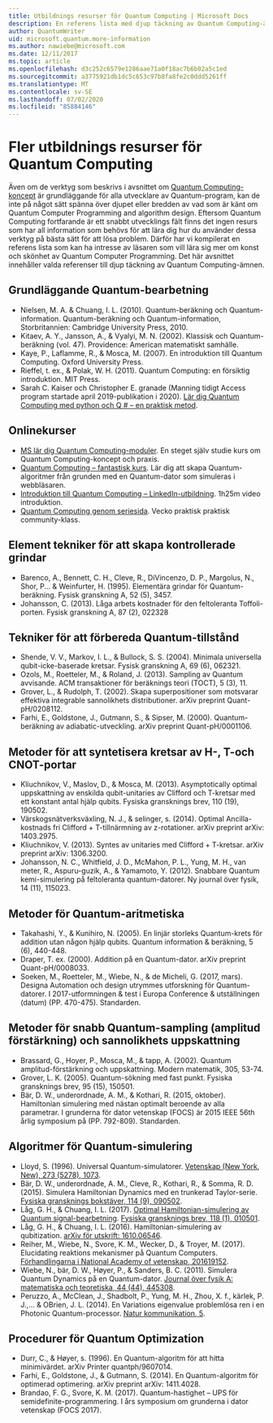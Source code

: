 ```yaml
---
title: Utbildnings resurser för Quantum Computing | Microsoft Docs
description: En referens lista med djup täckning av Quantum Computing-ämnen om du vill lära dig mer om Quantum Computer Programming.
author: QuantumWriter
uid: microsoft.quantum.more-information
ms.author: nawiebe@microsoft.com
ms.date: 12/11/2017
ms.topic: article
ms.openlocfilehash: d3c252c6579e1286aae71a0f18ac7b6b02a5c1ed
ms.sourcegitcommit: a3775921db1dc5c653c97b8fa8fe2c0ddd5261ff
ms.translationtype: MT
ms.contentlocale: sv-SE
ms.lasthandoff: 07/02/2020
ms.locfileid: "85884146"
---
```

# <a name="more-quantum-computing-learning-resources"></a>Fler utbildnings resurser för Quantum Computing

Även om de verktyg som beskrivs i avsnittet om [Quantum Computing-koncept](xref:microsoft.quantum.concepts.intro) är grundläggande för alla utvecklare av Quantum-program, kan de inte på något sätt spänna över djupet eller bredden av vad som är känt om Quantum Computer Programming and algorithm design.  Eftersom Quantum Computing fortfarande är ett snabbt utvecklings fält finns det ingen resurs som har all information som behövs för att lära dig hur du använder dessa verktyg på bästa sätt för att lösa problem.  Därför har vi kompilerat en referens lista som kan ha intresse av läsaren som vill lära sig mer om konst och skönhet av Quantum Computer Programming.
Det här avsnittet innehåller valda referenser till djup täckning av Quantum Computing-ämnen.

## <a name="basic-quantum-computing"></a>Grundläggande Quantum-bearbetning ##

+ Nielsen, M. A. & Chuang, I. L. (2010). Quantum-beräkning och Quantum-information. Quantum-beräkning och Quantum-information, Storbritannien: Cambridge University Press, 2010.
+ Kitaev, A. Y., Jansson, A., & Vyalyi, M. N. (2002). Klassisk och Quantum-beräkning (vol. 47). Providence: American matematiskt samhälle.
+ Kaye, P., Laflamme, R., & Mosca, M. (2007). En introduktion till Quantum Computing. Oxford University Press.
+ Rieffel, t. ex., & Polak, W. H. (2011). Quantum Computing: en försiktig introduktion. MIT Press.
+ Sarah C. Kaiser och Christopher E. granade (Manning tidigt Access program startade april 2019-publikation i 2020). [Lär dig Quantum Computing med python och Q # – en praktisk metod](https://www.manning.com/books/learn-quantum-computing-with-python-and-q-sharp).

## <a name="online-courses"></a>Onlinekurser ##

+ [MS lär dig Quantum Computing-moduler](https://docs.microsoft.com/users/buildcollections2020-6557/collections/1o2iogrmn8x4r). En steget själv studie kurs om Quantum Computing-koncept och praxis. 
+ [Quantum Computing – fantastisk kurs](https://brilliant.org/courses/quantum-computing/). Lär dig att skapa Quantum-algoritmer från grunden med en Quantum-dator som simuleras i webbläsaren.
+ [Introduktion till Quantum Computing – LinkedIn-utbildning](https://www.linkedin.com/learning/introduction-to-quantum-computing). 1h25m video introduktion. 
+ [Quantum Computing genom seriesida](https://hackaday.io/project/168554-introduction-to-quantum-computing). Vecko praktisk praktisk community-klass. 

## <a name="elementary-techniques-for-building-controlled-gates"></a>Element tekniker för att skapa kontrollerade grindar ##

+ Barenco, A., Bennett, C. H., Cleve, R., DiVincenzo, D. P., Margolus, N., Shor, P... & Weinfurter, H. (1995). Elementära grindar för Quantum-beräkning. Fysisk granskning A, 52 (5), 3457.
+ Johansson, C. (2013). Låga arbets kostnader för den feltoleranta Toffoli-porten. Fysisk granskning A, 87 (2), 022328

## <a name="techniques-for-preparing-quantum-states"></a>Tekniker för att förbereda Quantum-tillstånd ##

+ Shende, V. V., Markov, I. L., & Bullock, S. S. (2004). Minimala universella qubit-icke-baserade kretsar. Fysisk granskning A, 69 (6), 062321.
+ Ozols, M., Roetteler, M., & Roland, J. (2013). Sampling av Quantum avvisande. ACM transaktioner för beräknings teori (TOCT), 5 (3), 11.
+ Grover, L., & Rudolph, T. (2002). Skapa superpositioner som motsvarar effektiva integrable sannolikhets distributioner. arXiv preprint Quant-pH/0208112.
+ Farhi, E., Goldstone, J., Gutmann, S., & Sipser, M. (2000). Quantum-beräkning av adiabatic-utveckling. arXiv preprint Quant-pH/0001106.

## <a name="approaches-for-synthesizing-circuits-out-of-h-t-and-cnot-gates"></a>Metoder för att syntetisera kretsar av H-, T-och CNOT-portar ##

+ Kliuchnikov, V., Maslov, D., & Mosca, M. (2013). Asymptotically optimal uppskattning av enskilda qubit-unitaries av Clifford och T-kretsar med ett konstant antal hjälp qubits. Fysiska gransknings brev, 110 (19), 190502.
+ Värskogsnätverksväxling, N. J., & selinger, s. (2014). Optimal Ancilla-kostnads fri Clifford + T-tillnärmning av z-rotationer. arXiv preprint arXiv: 1403.2975.
+ Kliuchnikov, V. (2013). Syntes av unitaries med Clifford + T-kretsar. arXiv preprint arXiv: 1306.3200.
+ Johansson, N. C., Whitfield, J. D., McMahon, P. L., Yung, M. H., van meter, R., Aspuru-guzik, A., & Yamamoto, Y. (2012). Snabbare Quantum kemi-simulering på feltoleranta quantum-datorer. Ny journal över fysik, 14 (11), 115023.

## <a name="approaches-for-quantum-arithmetic"></a>Metoder för Quantum-aritmetiska ##

+ Takahashi, Y., & Kunihiro, N. (2005). En linjär storleks Quantum-krets för addition utan någon hjälp qubits. Quantum information & beräkning, 5 (6), 440-448.
+ Draper, T. ex. (2000). Addition på en Quantum-dator. arXiv preprint Quant-pH/0008033.
+ Soeken, M., Roetteler, M., Wiebe, N., & de Micheli, G. (2017, mars). Designa Automation och design utrymmes utforskning för Quantum-datorer. I 2017-utformningen & test i Europa Conference & utställningen (datum) (PP. 470-475). Standarden.

## <a name="methods-for-fast-quantum-sampling-amplitude-amplification-and-probability-estimation"></a>Metoder för snabb Quantum-sampling (amplitud förstärkning) och sannolikhets uppskattning ##

+ Brassard, G., Hoyer, P., Mosca, M., & tapp, A. (2002). Quantum amplitud-förstärkning och uppskattning. Modern matematik, 305, 53-74.
+ Grover, L. K. (2005). Quantum-sökning med fast punkt. Fysiska gransknings brev, 95 (15), 150501.
+ Bär, D. W., underordnade, A. M., & Kothari, R. (2015, oktober). Hamiltonian simulering med nästan optimalt beroende av alla parametrar. I grunderna för dator vetenskap (FOCS) är 2015 IEEE 56th årlig symposium på (PP. 792-809). Standarden.

## <a name="algorithms-for-quantum-simulation"></a>Algoritmer för Quantum-simulering ##

+ Lloyd, S. (1996). Universal Quantum-simulatorer. [Vetenskap (New York, New), 273 (5278), 1073](http://doi.org/10.1126/science.273.5278.1073).
+ Bär, D. W., underordnade, A. M., Cleve, R., Kothari, R., & Somma, R. D. (2015). Simulera Hamiltonian Dynamics med en trunkerad Taylor-serie. [Fysiska gransknings bokstäver, 114 (9), 090502](http://doi.org/10.1103/PhysRevLett.114.090502).
+ Låg, G. H., & Chuang, I. L. (2017). [Optimal Hamiltonian-simulering av Quantum signal-bearbetning](https://arxiv.org/abs/1606.02685). [Fysiska gransknings brev, 118 (1), 010501](http://doi.org/10.1103/PhysRevLett.118.010501).
+ Låg, G. H., & Chuang, I. L. (2016). Hamiltonian-simulering av qubitization. [arXiv för utskrift: 1610.06546](https://arxiv.org/abs/1610.06546).
+ Reiher, M., Wiebe, N., Svore, K. M., Wecker, D., & Troyer, M. (2017). Elucidating reaktions mekanismer på Quantum Computers. [Förhandlingarna i National Academy of vetenskap, 201619152](http://doi.org/10.1073/pnas.1619152114).
+ Wiebe, N., bär, D. W., Høyer, P., & Sanders, B. C. (2011). Simulera Quantum Dynamics på en Quantum-dator. [Journal över fysik A: matematiska och teoretiska, 44 (44), 445308](http://doi.org/10.1088/1751-8113/44/44/445308).
+ Peruzzo, A., McClean, J., Shadbolt, P., Yung, M. H., Zhou, X. f., kärlek, P. J.,... & OBrien, J. L. (2014). En Variations eigenvalue problemlösa ren i en Photonic Quantum-processor. [Natur kommunikation, 5](http://doi.org/10.1038/ncomms5213).

## <a name="procedures-for-quantum-optimization"></a>Procedurer för Quantum Optimization ##

+ Durr, C., & Høyer, s. (1996). En Quantum-algoritm för att hitta minimivärdet. arXiv Printer quantph/9607014.
+ Farhi, E., Goldstone, J., & Gutmann, S. (2014). En Quantum-algoritm för optimerad optimering. arXiv preprint arXiv: 1411.4028.
+ Brandao, F. G., Svore, K. M. (2017). Quantum-hastighet – UPS för semidefinite-programmering. I års symposium om grunderna i dator vetenskap (FOCS 2017).
